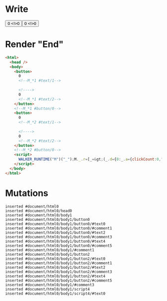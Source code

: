 # Write
  <button>0<!--M_*1 #text/1--> <!>0<!--M_*1 #text/2--></button><!--M_*1 #button/0--><button>0<!--M_*2 #text/1--> <!>0<!--M_*2 #text/2--></button><!--M_*2 #button/0--><script>WALKER_RUNTIME("M")("_");M._.r=[_=>(_.d={0:_.a={clickCount:0,"#childScope/0":_.b={},"#childScope/1":_.c={}},1:_.b,2:_.c},_.b.onClick=_._["packages/translator-tags/src/__tests__/fixtures/basic-component-input-same-source-alias-within-pattern/template.marko_0/onClick"](_.a),_.c.onClick=_._["packages/translator-tags/src/__tests__/fixtures/basic-component-input-same-source-alias-within-pattern/template.marko_0/onClick_0"](_.a),_.d),1,"packages/translator-tags/src/__tests__/fixtures/basic-component-input-same-source-alias-within-pattern/components/my-button.marko_0_onClick",2,"packages/translator-tags/src/__tests__/fixtures/basic-component-input-same-source-alias-within-pattern/components/my-button.marko_0_onClick",0];M._.w()</script>


# Render "End"
```html
<html>
  <head />
  <body>
    <button>
      0
      <!--M_*1 #text/1-->
       
      <!---->
      0
      <!--M_*1 #text/2-->
    </button>
    <!--M_*1 #button/0-->
    <button>
      0
      <!--M_*2 #text/1-->
       
      <!---->
      0
      <!--M_*2 #text/2-->
    </button>
    <!--M_*2 #button/0-->
    <script>
      WALKER_RUNTIME("M")("_");M._.r=[_=&gt;(_.d={0:_.a={clickCount:0,"#childScope/0":_.b={},"#childScope/1":_.c={}},1:_.b,2:_.c},_.b.onClick=_._["packages/translator-tags/src/__tests__/fixtures/basic-component-input-same-source-alias-within-pattern/template.marko_0/onClick"](_.a),_.c.onClick=_._["packages/translator-tags/src/__tests__/fixtures/basic-component-input-same-source-alias-within-pattern/template.marko_0/onClick_0"](_.a),_.d),1,"packages/translator-tags/src/__tests__/fixtures/basic-component-input-same-source-alias-within-pattern/components/my-button.marko_0_onClick",2,"packages/translator-tags/src/__tests__/fixtures/basic-component-input-same-source-alias-within-pattern/components/my-button.marko_0_onClick",0];M._.w()
    </script>
  </body>
</html>
```

# Mutations
```
inserted #document/html0
inserted #document/html0/head0
inserted #document/html0/body1
inserted #document/html0/body1/button0
inserted #document/html0/body1/button0/#text0
inserted #document/html0/body1/button0/#comment1
inserted #document/html0/body1/button0/#text2
inserted #document/html0/body1/button0/#comment3
inserted #document/html0/body1/button0/#text4
inserted #document/html0/body1/button0/#comment5
inserted #document/html0/body1/#comment1
inserted #document/html0/body1/button2
inserted #document/html0/body1/button2/#text0
inserted #document/html0/body1/button2/#comment1
inserted #document/html0/body1/button2/#text2
inserted #document/html0/body1/button2/#comment3
inserted #document/html0/body1/button2/#text4
inserted #document/html0/body1/button2/#comment5
inserted #document/html0/body1/#comment3
inserted #document/html0/body1/script4
inserted #document/html0/body1/script4/#text0
```